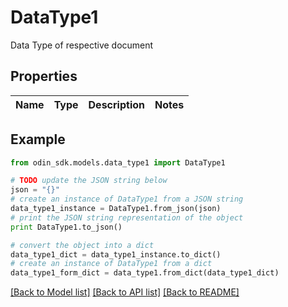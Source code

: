 # DataType1

Data Type of respective document

## Properties

Name | Type | Description | Notes
------------ | ------------- | ------------- | -------------

## Example

```python
from odin_sdk.models.data_type1 import DataType1

# TODO update the JSON string below
json = "{}"
# create an instance of DataType1 from a JSON string
data_type1_instance = DataType1.from_json(json)
# print the JSON string representation of the object
print DataType1.to_json()

# convert the object into a dict
data_type1_dict = data_type1_instance.to_dict()
# create an instance of DataType1 from a dict
data_type1_form_dict = data_type1.from_dict(data_type1_dict)
```
[[Back to Model list]](../README.md#documentation-for-models) [[Back to API list]](../README.md#documentation-for-api-endpoints) [[Back to README]](../README.md)


